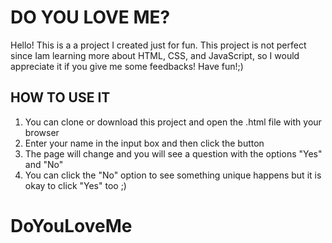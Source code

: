# DO YOU LOVE ME?

Hello! This is a a project I created just for fun. This project is not perfect since Iam learning more about HTML, CSS, and JavaScript, so I would appreciate it if you give me some feedbacks! Have fun!;)

## HOW TO USE IT

1. You can clone or download this project and open the .html file with your browser
2. Enter your name in the input box and then click the button
3. The page will change and you will see a question with the options "Yes" and "No"
4. You can click the "No" option to see something unique happens but it is okay to click "Yes" too ;)

# DoYouLoveMe
